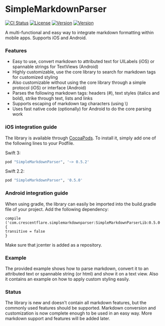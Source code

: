 # SimpleMarkdownParser

[![CI Status](http://img.shields.io/travis/crescentflare/SimpleMarkdownParser.svg?style=flat)](https://travis-ci.org/crescentflare/SimpleMarkdownParser)
[![License](https://img.shields.io/cocoapods/l/SimpleMarkdownParser.svg?style=flat)](http://cocoapods.org/pods/SimpleMarkdownParser)
[![Version](https://img.shields.io/cocoapods/v/SimpleMarkdownParser.svg?style=flat)](http://cocoapods.org/pods/SimpleMarkdownParser)
[![Version](https://img.shields.io/bintray/v/crescentflare/maven/SimpleMarkdownParserLib.svg?style=flat)](https://bintray.com/crescentflare/maven/SimpleMarkdownParserLib)

A multi-functional and easy way to integrate markdown formatting within mobile apps. Supports iOS and Android.


### Features

* Easy to use, convert markdown to attributed text for UILabels (iOS) or spannable strings for TextViews (Android)
* Highly customizable, use the core library to search for markdown tags for customized styling
* Also customizable without using the core library through a simple protocol (iOS) or interface (Android)
* Parses the following markdown tags: headers (\#), text styles (italics and bold), strike through text, lists and links
* Supports escaping of markdown tag characters (using \\)
* Uses fast native code (optionally) for Android to do the core parsing work


### iOS integration guide

The library is available through [CocoaPods](http://cocoapods.org). To install it, simply add one of the following lines to your Podfile.

Swift 3:

```ruby
pod "SimpleMarkdownParser", '~> 0.5.2'
```

Swift 2.2:

```ruby
pod "SimpleMarkdownParser", '0.5.0'
```


### Android integration guide

When using gradle, the library can easily be imported into the build.gradle file of your project. Add the following dependency:

```
compile ('com.crescentflare.simplemarkdownparser:SimpleMarkdownParserLib:0.5.0') {
transitive = false
}
```

Make sure that jcenter is added as a repository.


### Example

The provided example shows how to parse markdown, convert it to an attributed text or spannable string (or html) and show it on a text view. Also it contains an example on how to apply custom styling easily.


### Status

The library is new and doesn't contain all markdown features, but the commonly used features should be supported. Markdown conversion and customization is now complete enough to be used in an easy way. More markdown support and features will be added later.
